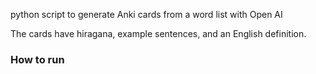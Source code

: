python script to generate Anki cards from a word list with Open AI

The cards have hiragana, example sentences, and an English definition.

### How to run

<coming soon>
